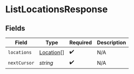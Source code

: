 # ListLocationsResponse


## Fields

| Field                                         | Type                                          | Required                                      | Description                                   |
| --------------------------------------------- | --------------------------------------------- | --------------------------------------------- | --------------------------------------------- |
| `locations`                                   | [Location](../../models/shared/location.md)[] | :heavy_check_mark:                            | N/A                                           |
| `nextCursor`                                  | *string*                                      | :heavy_check_mark:                            | N/A                                           |
